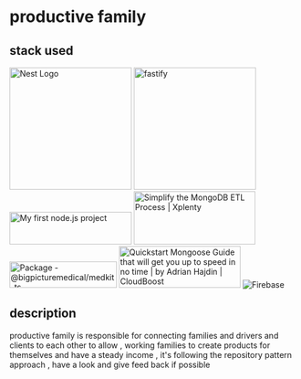 # productive family

## stack used

<a href="http://nestjs.com/" target="blank"><img src="https://nestjs.com/img/logo_text.svg" width="214" alt="Nest Logo" /></a>
<img src="https://openjsf.org/wp-content/uploads/sites/84/2019/12/fastify_standard_logo_dimensions.png" class="devsite-site-logo" alt="fastify" width="214">
<img class="rg_i Q4LuWd" src="https://encrypted-tbn0.gstatic.com/images?q=tbn:ANd9GcQ_MHvRYdliiPKz9H6AqhUZ995IyCxDNyYBvp7YktZ_oMpN4GbkWA1mZtwkoUeH6e5HgQ&amp;usqp=CAU" jsname="Q4LuWd" width="214" height="57" data-index="0" alt="My first node.js project" data-noaft="1">
<img class="rg_i Q4LuWd" src="https://encrypted-tbn0.gstatic.com/images?q=tbn:ANd9GcRoz-_pHsgbDv366rrhtpBy_EnxpxXuX-P_SnO7f49H0uIUwpP0_Ou2BStxCqz1aIneIFo&amp;usqp=CAU" jsname="Q4LuWd" width="213" height="93" data-index="0" alt="Simplify the MongoDB ETL Process | Xplenty" data-noaft="1">
<img class="rg_i Q4LuWd" src="https://encrypted-tbn0.gstatic.com/images?q=tbn:ANd9GcT54UFfcjJtIV85TbqP7y_1_zds7mKXRQnOUJAs_lkyvMBZSaQK0EG4HyQ0olbwpM-U1w&amp;usqp=CAU" jsname="Q4LuWd" width="188" height="46" data-index="0" alt="Package - @bigpicturemedical/medkit-ts" data-noaft="1">
<img class="rg_i Q4LuWd" src="https://encrypted-tbn0.gstatic.com/images?q=tbn:ANd9GcTko0_uYgwxWkhnXQP8YAEyai-lNN2sTd9Xstv3EEim-_L54VcNzgMYhFDSV4_qA7reqgs&amp;usqp=CAU" jsname="Q4LuWd" width="213" height="73" data-index="0" alt="Quickstart Mongoose Guide that will get you up to speed in no time | by  Adrian Hajdin | CloudBoost" data-noaft="1">
<img src="https://www.gstatic.com/devrel-devsite/prod/ve6010286661f973c8a44ecd021b66ac8957259bcceefb6c1b1428b622ca8a90e/firebase/images/lockup.png" class="devsite-site-logo" alt="Firebase">

## description

productive family is responsible for connecting families and drivers and clients to each other to allow ,
working families to create products for themselves and have a steady income , it's following the repository pattern approach , have a look and give feed back if possible
